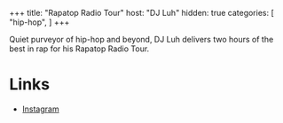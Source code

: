 +++
title: "Rapatop Radio Tour"
host: "DJ Luh"
hidden: true
categories: [
    "hip-hop",
]
+++

Quiet purveyor of hip-hop and beyond, DJ Luh delivers two hours of the best in rap for his Rapatop Radio Tour.

# Links

- [Instagram](https://instagram.com/hollowpointsradio)
